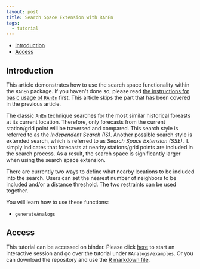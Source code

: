 ```yaml
---
layout: post
title: Search Space Extension with RAnEn
tags:
  - tutorial
---
```


<!-- vim-markdown-toc GitLab -->

* [Introduction](#introduction)
* [Access](#access)

<!-- vim-markdown-toc -->

Introduction
------------

This article demonstrates how to use the search space functionality within the `RAnEn` package. If you haven't done so, please read [the instructions for basic usage of `RAnEn`](https://weiming-hu.github.io/AnalogsEnsemble/2018/11/04/demo-1-RAnEn-basics.html) first. This article skips the part that has been covered in the previous article.

The classic `AnEn` technique searches for the most similar historical foreasts at its current location. Therefore, only forecasts from the current station/grid point will be traversed and compared. This search style is referred to as the *Independent Search (IS)*. Another possible search style is extended search, which is referred to as *Search Space Extension (SSE)*. It simply indicates that forecasts at nearby stations/grid points are included in the search process. As a result, the search space is significantly larger when using the search space extension.

There are currently two ways to define what nearby locations to be included into the search. Users can set the nearest number of neighbors to be included and/or a distance threshold. The two restraints can be used together.

You will learn how to use these functions:

- `generateAnalogs`


Access
------------

This tutorial can be accessed on binder. Please click [here](https://mybinder.org/v2/gh/Weiming-Hu/AnalogsEnsemble/master?urlpath=rstudio) to start an interactive session and go over the tutorial under `RAnalogs/examples`. Or you can download the repository and use the [R markdown file](https://github.com/Weiming-Hu/AnalogsEnsemble/blob/master/RAnalogs/examples/demo-2_search-extension.Rmd).
